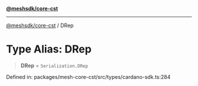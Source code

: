 [**@meshsdk/core-cst**](../README.md)

***

[@meshsdk/core-cst](../globals.md) / DRep

# Type Alias: DRep

> **DRep** = `Serialization.DRep`

Defined in: packages/mesh-core-cst/src/types/cardano-sdk.ts:284
